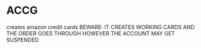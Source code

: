 # ACCG
creates amazon credit cards
BEWARE: IT CREATES WORKING CARDS AND THE ORDER GOES THROUGH HOWEVER THE ACCOUNT MAY GET SUSPENDED
